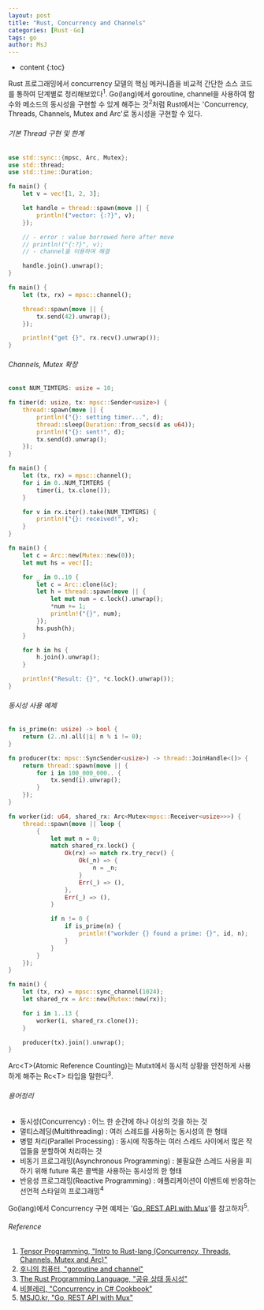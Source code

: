```yaml
---
layout: post
title: "Rust, Concurrency and Channels"
categories: [RustㆍGo]
tags: go
author: MsJ
---
```


* content
{:toc}

Rust 프로그래밍에서 concurrency 모델의 핵심 메커니즘을 비교적 간단한 소스 코드를 통하여 단계별로 정리해보았다<sup>1</sup>. Go(lang)에서 goroutine, channel을 사용하여 함수와 메소드의 동시성을 구현할 수 있게 해주는 것<sup>2</sup>처럼 Rust에서는 'Concurrency, Threads, Channels, Mutex and Arc'로 동시성을 구현할 수 있다. 

###### 기본 Thread 구현 및 한계

```rust
use std::sync::{mpsc, Arc, Mutex};
use std::thread;
use std::time::Duration;

fn main() {
    let v = vec![1, 2, 3];

    let handle = thread::spawn(move || {
        println!("vector: {:?}", v);
    });

    // - error : value borrowed here after move
    // println!("{:?}", v);
    // - channel을 이용하여 해결    

    handle.join().unwrap();
}
```





```rust
fn main() {
    let (tx, rx) = mpsc::channel();

    thread::spawn(move || {
        tx.send(42).unwrap();
    });

    println!("get {}", rx.recv().unwrap());
}
```

###### Channels, Mutex 확장

```rust
const NUM_TIMTERS: usize = 10;

fn timer(d: usize, tx: mpsc::Sender<usize>) {
    thread::spawn(move || {
        println!("{}: setting timer...", d);
        thread::sleep(Duration::from_secs(d as u64));
        println!("{}: sent!", d);
        tx.send(d).unwrap();
    });
}

fn main() {
    let (tx, rx) = mpsc::channel();
    for i in 0..NUM_TIMTERS {
        timer(i, tx.clone());
    }

    for v in rx.iter().take(NUM_TIMTERS) {
        println!("{}: received!", v);
    }
}
```

```Rust
fn main() {
    let c = Arc::new(Mutex::new(0));
    let mut hs = vec![];

    for _ in 0..10 {
        let c = Arc::clone(&c);
        let h = thread::spawn(move || {
            let mut num = c.lock().unwrap();
            *num += 1;
            println!("{}", num);
        });
        hs.push(h);
    }

    for h in hs {
        h.join().unwrap();
    }

    println!("Result: {}", *c.lock().unwrap());
}
```

###### 동시성 사용 예제

```Rust
fn is_prime(n: usize) -> bool {
    return (2..n).all(|i| n % i != 0);
}

fn producer(tx: mpsc::SyncSender<usize>) -> thread::JoinHandle<()> {
    return thread::spawn(move || {
        for i in 100_000_000.. {
            tx.send(i).unwrap();
        }
    });
}

fn worker(id: u64, shared_rx: Arc<Mutex<mpsc::Receiver<usize>>>) {
    thread::spawn(move || loop {
        {
            let mut n = 0;
            match shared_rx.lock() {
                Ok(rx) => match rx.try_recv() {
                    Ok(_n) => {
                        n = _n;
                    }
                    Err(_) => (),
                },
                Err(_) => (),
            }

            if n != 0 {
                if is_prime(n) {
                    println!("workder {} found a prime: {}", id, n);
                }
            }
        }
    });
}

fn main() {
    let (tx, rx) = mpsc::sync_channel(1024);
    let shared_rx = Arc::new(Mutex::new(rx));

    for i in 1..13 {
        worker(i, shared_rx.clone());
    }

    producer(tx).join().unwrap();
}
```

Arc\<T\>(Atomic Reference Counting)는 Mutxt에서 동시적 상황을 안전하게 사용하게 해주는 Rc\<T\> 타입을 말한다<sup>3</sup>.

######  용어정리

* 동시성(Concurrency) : 어느 한 순간에 하나 이상의 것을 하는 것
* 멀티스레딩(Multithreading) : 여러 스레드를 사용하는 동시성의 한 형태
* 병렬 처리(Parallel Processing) : 동시에 작동하는 여러 스레드 사이에서 많은 작업들을 분할하여 처리하는 것
* 비동기 프로그래밍(Asynchronous Programming) : 불필요한 스레드 사용을 피하기 위해 future 혹은 콜백을 사용하는 동시성의 한 형태
* 반응성 프로그래밍(Reactive Programming) : 애플리케이션이 이벤트에 반응하는 선언적 스타일의 프로그래밍<sup>4</sup>

Go(lang)에서 Concurrency 구현 예제는 '[Go, REST API with Mux](https://msjo.kr/2020/10/01/1/)'를 참고하자<sup>5</sup>.

###### Reference

1. [Tensor Programming, "Intro to Rust-lang (Concurrency, Threads, Channels, Mutex and Arc)"](https://www.youtube.com/watch?v=_4fSLuvPMf8)
2. [후니의 컴퓨터, "goroutine and channel"](https://hoony-gunputer.tistory.com/entry/goroutine-and-channel)
3. [The Rust Programming Language, "공유 상태 동시성"](https://rinthel.github.io/rust-lang-book-ko/ch16-03-shared-state.html)
4. [비블레리, "Concurrency in C# Cookbook"](http://blog.naver.com/PostView.nhn?blogId=oidoman&logNo=221519964053)
5. [MSJO.kr, "Go, REST API with Mux"](https://msjo.kr/2020/10/01/1/)
